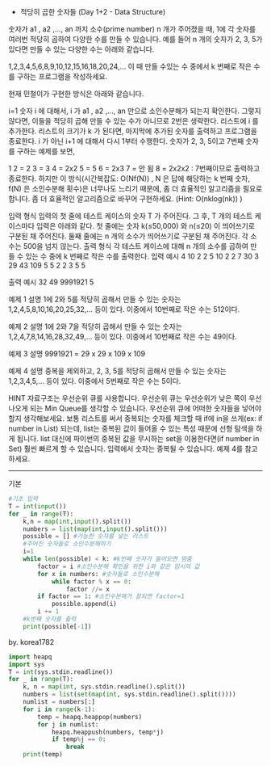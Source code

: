 * 적당히 곱한 숫자들 (Day 1+2 - Data Structure)

숫자가  a1 , a2 ,…, an 까지 소수(prime number)  n 개가 주어졌을 때, 1에 각 숫자를 여러번 적당히 곱하여 다양한 수를 만들 수 있습니다. 예를 들어  n 개의 숫자가 2, 3, 5가 있다면 만들 수 있는 다양한 수는 아래와 같습니다.

1,2,3,4,5,6,8,9,10,12,15,16,18,20,24,…
이 때 만들 수있는 수 중에서  k 번째로 작은 수를 구하는 프로그램을 작성하세요.

현재 민철이가 구현한 방식은 아래와 같습니다.

i=1 
숫자  i 에 대해서,  i 가  a1 , a2 ,…, an 만으로 소인수분해가 되는지 확인한다. 그렇지 않다면, 이들을 적당히 곱해 만들 수 있는 수가 아니므로 2번은 생략한다.
리스트에  i 를 추가한다. 리스트의 크기가  k 가 된다면, 마지막에 추가된 숫자를 출력하고 프로그램을 종료한다.
i 가 아닌  i+1 에 대해서 다시 1부터 수행한다.
숫자가 2, 3, 5이고 7번째 숫자를 구하는 예제를 보면,

1
2 = 2
3 = 3
4 = 2x2
5 = 5
6 = 2x3
7 = 안 됨
8 = 2x2x2 : 7번째이므로 출력하고 종료한다.
하지만 이 방식(시간복잡도:  O(Nf(N)) ,  N 은 답에 해당하는  k 번째 숫자,  f(N) 은 소인수분해 횟수)은 너무나도 느리기 때문에, 좀 더 효율적인 알고리즘을 필요로 합니다. 좀 더 효율적인 알고리즘으로 바꾸어 구현하세요. (Hint:  O(nklog(nk)) )

입력 형식
입력의 첫 줄에 테스트 케이스의 숫자  T 가 주어진다.
그 후,  T 개의 테스트 케이스마다 입력은 아래와 같다.
첫 줄에는 숫자  k(≤50,000) 와  n(≤20) 이 띄어쓰기로 구분된 채 주어진다.
둘째 줄에는  n 개의 소수가 띄어쓰기로 구분된 채 주어진다. 각 소수는 500을 넘지 않는다.
출력 형식
각 테스트 케이스에 대해  n 개의 소수를 곱하여 만들 수 있는 수 중에  k 번째로 작은 수를 출력한다.
입력 예시
4
10 2
2 5
10 2
2 7
30 3
29 43 109
5 5
2 2 3 5 5

출력 예시
32
49
9991921
5

예제 1 설명
1에 2와 5를 적당히 곱해서 만들 수 있는 숫자는
1,2,4,5,8,10,16,20,25,32,… 등이 있다. 이중에서 10번째로 작은 수는 512이다.

예제 2 설명
1에 2와 7을 적당히 곱해서 만들 수 있는 숫자는
1,2,4,7,8,14,16,28,32,49,… 등이 있다. 이중에서 10번째로 작은 수는 49이다.

예제 3 설명
9991921 = 29 x 29 x 109 x 109

예제 4 설명
중복을 제외하고, 2, 3, 5를 적당히 곱해서 만들 수 있는 숫자는 1,2,3,4,5,... 등이 있다. 이중에서 5번째로 작은 수는 5이다.

HINT
자료구조는 우선순위 큐를 사용합니다. 우선순위 큐는 우선순위가 낮은 쪽이 우선 나오게 되는 Min Queue를 생각할 수 있습니다. 우선순위 큐에 어떠한 숫자들을 넣어야 할지 생각해보세요.
보통 리스트를 써서 중복되는 숫자를 체크할 때 if에 in을 쓰게(ex: if number in List) 되는데, list는 중복된 값이 들어올 수 있는 특성 때문에 선형 탐색을 하게 됩니다. list 대신에 파이썬의 중복된 값을 무시하는 set을 이용한다면(if number in Set) 훨씬 빠르게 할 수 있습니다.
입력에서 숫자는 중복될 수 있습니다. 예제 4를 참고하세요.

---
기본 
```python
#기초 입력
T = int(input())
for _ in range(T):
	k,n = map(int,input().split())
	numbers = list(map(int,input().split()))
	possible = [] #가능한 숫자를 넣는 리스트
	#주어진 숫자들로 소인수분해하기
	i=1
	while len(possible) < k: #k번째 숫자가 들어오면 멈춤
		factor = i #소인수분해 확인을 위한 i와 같은 임시의 값
		for x in numbers: #숫자들로 소인수분해
			while factor % x == 0:
				factor //= x
		if factor == 1: #소인수분해가 잘되면 factor=1
			possible.append(i)
		i += 1
	#k번째 숫자를 출력
	print(possible[-1])
```  

by. korea1782
```python
import heapq
import sys
T = int(sys.stdin.readline())
for _ in range(T):
    k, n = map(int, sys.stdin.readline().split())
    numbers = list(set(map(int, sys.stdin.readline().split())))
    numlist = numbers[:]
    for i in range(k-1):
        temp = heapq.heappop(numbers)
        for j in numlist:
            heapq.heappush(numbers, temp*j)
            if temp%j == 0:
                break
    print(temp)
```
